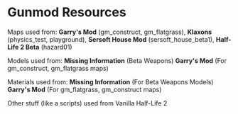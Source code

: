 # Gunmod Resources

Maps used from:
**Garry's Mod** (gm_construct, gm_flatgrass),
**Klaxons** (physics_test, playground),
**Sersoft House Mod** (sersoft_house_beta1),
**Half-Life 2 Beta** (hazard01)

Models used from:
**Missing Information** (Beta Weapons)
**Garry's Mod** (For gm_construct, gm_flatgrass maps)

Materials used from:
**Missing Information** (For Beta Weapons Models)
**Garry's Mod** (For gm_flatgrass, gm_construct maps)

Other stuff (like a scripts) used from Vanilla Half-Life 2
